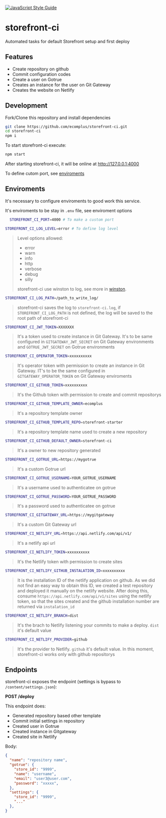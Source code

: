 [![JavaScript Style Guide](https://img.shields.io/badge/code_style-standard-brightgreen.svg)](https://standardjs.com)

# storefront-ci
Automated tasks for default Storefront setup and first deploy

## Features

  - Create repository on github
  - Commit configuration codes
  - Create a user on Gotrue
  - Creates an instance for the user on Git Gateway
  - Creates the website on Netlify

## Development

Fork/Clone this repository and install dependencies

```bash
git clone https://github.com/ecomplus/storefront-ci.git
cd storefront-ci
npm i
```

To start storefront-ci execute:

```bash
npm start
```

After starting storefront-ci, it will be online at http://127.0.0.1:4000

To define cutom port, see [enviroments](#)

## Enviroments
  It's necessary to configure enviroments to good work this service.

  It's enviroments to be stay in `.env` file, see enviroment options

```bash
  STOREFRONT_CI_PORT=4000 # To make a custom port
```

```bash
STOREFRONT_CI_LOG_LEVEL=error # To define log level
```
> Level options allowed:
> - error
> - warn
> - info
> - http
> - verbose
> - debug
> - silly
>
> storefront-ci use winston to log, see more in [winston](https://github.com/winstonjs/winston).

```bash
STOREFRONT_CI_LOG_PATH=/path_to_write_log/
```
> storefront-ci saves the log to `storefront-ci.log`, if ` STOREFRONT_CI_LOG_PATH` is not defined, the log will be saved to the root path of storefront-ci

```bash
STOREFRONT_CI_JWT_TOKEN=XXXXXXX
```
> It's a token used to create instance in Git Gateway. It's to be same configured in `GITGATEWAY_JWT_SECRET`  on Git Gateway environments and `GOTRUE_JWT_SECRET` on Gotrue environments

```bash
STOREFRONT_CI_OPERATOR_TOKEN=xxxxxxxxxx
```
> It's operator token with permission to create an instance in Git Gateway. IT's to be the same configured in `GITGATEWAY_OPERATOR_TOKEN` on Git Gateway enviroments

```bash
STOREFRONT_CI_GITHUB_TOKEN=xxxxxxxxxx
```
> It's the Github token with permission to create and commit repositorys

```bash
STOREFRONT_CI_GITHUB_TEMPLATE_OWNER=ecomplus
```
> It's a repository template owner

```bash
STOREFRONT_CI_GITHUB_TEMPLATE_REPO=storefront-starter
```
> It's a repository template name used to create a new repository

```bash
STOREFRONT_CI_GITHUB_DEFAULT_OWNER=storefront-ci
```
> It's a owner to new repository generated

```bash
STOREFRONT_CI_GOTRUE_URL=https://mygotrue
```
> It's a custom Gotrue url

```bash
STOREFRONT_CI_GOTRUE_USERNAME=YOUR_GOTRUE_USERNAME
```
> It's a username used to authenticatee on gotrue

```bash
STOREFRONT_CI_GOTRUE_PASSWORD=YOUR_GOTRUE_PASSWORD
```
> It's a password used to authenticatee on gotrue

```bash
STOREFRONT_CI_GITGATEWAY_URL=https://mygitgateway
```
> It's a custom Git Gateway url

```bash
STOREFRONT_CI_NETLIFY_URL=https://api.netlify.com/api/v1/
```
> It's a netlify api url

```bash
STOREFRONT_CI_NETLIFY_TOKEN=xxxxxxxxxx
```
> It's the Netlify token with permission to create sites

```bash
STOREFRONT_CI_NETLIFY_GITHUB_INSTALATION_ID=xxxxxxxxxx
```
> It is the installation ID of the netlify application on github.
As we did not find an easy way to obtain this ID, we created a test repository and deployed it manually on the netlify website. After doing this, consume `https://api.netlify.com/api/v1/sites` using the netlify token, so that the sites created and the github installation number are returned via `instalation_id`

```bash
STOREFRONT_CI_NETLIFY_BRANCH=dist
```
> It's the brach to Netlify listening your commits to make a deploy. `dist` it's default value

```bash
STOREFRONT_CI_NETLIFY_PROVIDER=github
```
> It's the provider to Netlify. `github` it's default value.
> In this moment, storefront-ci works only with github repositorys


## Endpoints

storefront-ci exposes the endpoint (settings is bypass to `/content/settings.json`):

**POST /deploy**

This endpoint does:
  - Generated repository based other template
  - Commit initial settings in repository
  - Created user in Gotrue
  - Created instance in Gitgateway
  - Created site in Netlify

  Body:

  ```json
  {
    "name": "repository name",
    "gotrue": {
      "store_id": "9999",
      "name": "username",
      "email": "user3@user.com",
      "password": "xxxxx",
    },
    "settings": {
      "store_id": "9999",
      "..."
    },
  }
  ```
